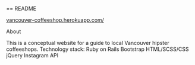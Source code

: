 == README

<a href="http://vancouver-coffeeshop.herokuapp.com/">vancouver-coffeeshop.herokuapp.com/</a>

About

This is a conceptual website for a guide to local Vancouver hipster coffeeshops. 
Technology stack:
Ruby on Rails
Bootstrap
HTML/SCSS/CSS
jQuery
Instagram API